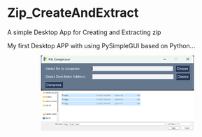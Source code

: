 # Zip_CreateAndExtract
A simple Desktop App for Creating and Extracting zip

My first Desktop APP with using PySimpleGUI based on Python...

<p align="center">
  <img src="https://github.com/manzitlo/Zip_CreateAndExtract/blob/master/screenshots/file%20zip%20creating%20GUI.png" width="350" title="initial interface">
  <img src="https://github.com/manzitlo/Zip_CreateAndExtract/blob/master/screenshots/selecting%20files.jpg" width="350" alt="Selecting files">
</p>
